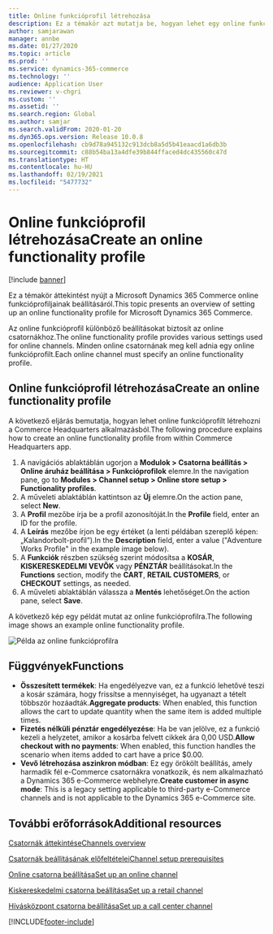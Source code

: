 ```yaml
---
title: Online funkcióprofil létrehozása
description: Ez a témakör azt mutatja be, hogyan lehet egy online funkcióprofilt létrehozni a Microsoft Dynamics 365 Commerce alkalmazásban.
author: samjarawan
manager: annbe
ms.date: 01/27/2020
ms.topic: article
ms.prod: ''
ms.service: dynamics-365-commerce
ms.technology: ''
audience: Application User
ms.reviewer: v-chgri
ms.custom: ''
ms.assetid: ''
ms.search.region: Global
ms.author: samjar
ms.search.validFrom: 2020-01-20
ms.dyn365.ops.version: Release 10.0.8
ms.openlocfilehash: cb9d78a945132c913dcb8a5d5b41eaacd1a6db3b
ms.sourcegitcommit: c88b54ba13a4dfe39b844ffaced4dc435560c47d
ms.translationtype: HT
ms.contentlocale: hu-HU
ms.lasthandoff: 02/19/2021
ms.locfileid: "5477732"
---
```

# <a name="create-an-online-functionality-profile"></a><span data-ttu-id="76bf0-103">Online funkcióprofil létrehozása</span><span class="sxs-lookup"><span data-stu-id="76bf0-103">Create an online functionality profile</span></span>

[!include [banner](includes/banner.md)]

<span data-ttu-id="76bf0-104">Ez a témakör áttekintést nyújt a Microsoft Dynamics 365 Commerce online funkcióprofiljainak beállításáról.</span><span class="sxs-lookup"><span data-stu-id="76bf0-104">This topic presents an overview of setting up an online functionality profile for Microsoft Dynamics 365 Commerce.</span></span>

<span data-ttu-id="76bf0-105">Az online funkcióprofil különböző beállításokat biztosít az online csatornákhoz.</span><span class="sxs-lookup"><span data-stu-id="76bf0-105">The online functionality profile provides various settings used for online channels.</span></span> <span data-ttu-id="76bf0-106">Minden online csatornának meg kell adnia egy online funkcióprofilt.</span><span class="sxs-lookup"><span data-stu-id="76bf0-106">Each online channel must specify an online functionality profile.</span></span>

## <a name="create-an-online-functionality-profile"></a><span data-ttu-id="76bf0-107">Online funkcióprofil létrehozása</span><span class="sxs-lookup"><span data-stu-id="76bf0-107">Create an online functionality profile</span></span>

<span data-ttu-id="76bf0-108">A következő eljárás bemutatja, hogyan lehet online funkcióprofilt létrehozni a Commerce Headquarters alkalmazásból.</span><span class="sxs-lookup"><span data-stu-id="76bf0-108">The following procedure explains how to create an online functionality profile from within Commerce Headquarters app.</span></span>

1. <span data-ttu-id="76bf0-109">A navigációs ablaktáblán ugorjon a **Modulok \> Csatorna beállítás \> Online áruház beállítása \> Funkcióprofilok** elemre.</span><span class="sxs-lookup"><span data-stu-id="76bf0-109">In the navigation pane, go to **Modules \> Channel setup \> Online store setup \> Functionality profiles**.</span></span>
1. <span data-ttu-id="76bf0-110">A műveleti ablaktáblán kattintson az **Új** elemre.</span><span class="sxs-lookup"><span data-stu-id="76bf0-110">On the action pane, select **New**.</span></span>
1. <span data-ttu-id="76bf0-111">A **Profil** mezőbe írja be a profil azonosítóját.</span><span class="sxs-lookup"><span data-stu-id="76bf0-111">In the **Profile** field, enter an ID for the profile.</span></span>
1. <span data-ttu-id="76bf0-112">A **Leírás** mezőbe írjon be egy értéket (a lenti példában szereplő képen: „Kalandorbolt-profil”).</span><span class="sxs-lookup"><span data-stu-id="76bf0-112">In the **Description** field, enter a value ("Adventure Works Profile" in the example image below).</span></span>
1. <span data-ttu-id="76bf0-113">A **Funkciók** részben szükség szerint módosítsa a **KOSÁR**, **KISKERESKEDELMI VEVŐK** vagy **PÉNZTÁR** beállításokat.</span><span class="sxs-lookup"><span data-stu-id="76bf0-113">In the **Functions** section, modify the **CART**, **RETAIL CUSTOMERS**, or **CHECKOUT** settings, as needed.</span></span>
1. <span data-ttu-id="76bf0-114">A műveleti ablaktáblán válassza a **Mentés** lehetőséget.</span><span class="sxs-lookup"><span data-stu-id="76bf0-114">On the action pane, select **Save**.</span></span>

<span data-ttu-id="76bf0-115">A következő kép egy példát mutat az online funkcióprofilra.</span><span class="sxs-lookup"><span data-stu-id="76bf0-115">The following image shows an example online functionality profile.</span></span>
  
![Példa az online funkcióprofilra](media/online-functionality-profile.png)

## <a name="functions"></a><span data-ttu-id="76bf0-117">Függvények</span><span class="sxs-lookup"><span data-stu-id="76bf0-117">Functions</span></span>

- <span data-ttu-id="76bf0-118">**Összesített termékek**: Ha engedélyezve van, ez a funkció lehetővé teszi a kosár számára, hogy frissítse a mennyiséget, ha ugyanazt a tételt többször hozáadták.</span><span class="sxs-lookup"><span data-stu-id="76bf0-118">**Aggregate products**: When enabled, this function allows the cart to update quantity when the same item is added multiple times.</span></span>
- <span data-ttu-id="76bf0-119">**Fizetés nélküli pénztár engedélyezése**: Ha be van jelölve, ez a funkció kezeli a helyzetet, amikor a kosárba felvett cikkek ára 0,00 USD.</span><span class="sxs-lookup"><span data-stu-id="76bf0-119">**Allow checkout with no payments**: When enabled, this function handles the scenario when items added to cart have a price $0.00.</span></span>
- <span data-ttu-id="76bf0-120">**Vevő létrehozása aszinkron módban**: Ez egy örökölt beállítás, amely harmadik fél e-Commerce csatornákra vonatkozik, és nem alkalmazható a Dynamics 365 e-Commerce webhelyre.</span><span class="sxs-lookup"><span data-stu-id="76bf0-120">**Create customer in async mode**: This is a legacy setting applicable to third-party e-Commerce channels and is not applicable to the Dynamics 365 e-Commerce site.</span></span>

## <a name="additional-resources"></a><span data-ttu-id="76bf0-121">További erőforrások</span><span class="sxs-lookup"><span data-stu-id="76bf0-121">Additional resources</span></span>

[<span data-ttu-id="76bf0-122">Csatornák áttekintése</span><span class="sxs-lookup"><span data-stu-id="76bf0-122">Channels overview</span></span>](channels-overview.md)

[<span data-ttu-id="76bf0-123">Csatornák beállításának előfeltételei</span><span class="sxs-lookup"><span data-stu-id="76bf0-123">Channel setup prerequisites</span></span>](channels-prerequisites.md)

[<span data-ttu-id="76bf0-124">Online csatorna beállítása</span><span class="sxs-lookup"><span data-stu-id="76bf0-124">Set up an online channel</span></span>](channel-setup-online.md)

[<span data-ttu-id="76bf0-125">Kiskereskedelmi csatorna beállítása</span><span class="sxs-lookup"><span data-stu-id="76bf0-125">Set up a retail channel</span></span>](channel-setup-retail.md)

[<span data-ttu-id="76bf0-126">Hívásközpont csatorna beállítása</span><span class="sxs-lookup"><span data-stu-id="76bf0-126">Set up a call center channel</span></span>](channel-setup-callcenter.md)


[!INCLUDE[footer-include](../includes/footer-banner.md)]
